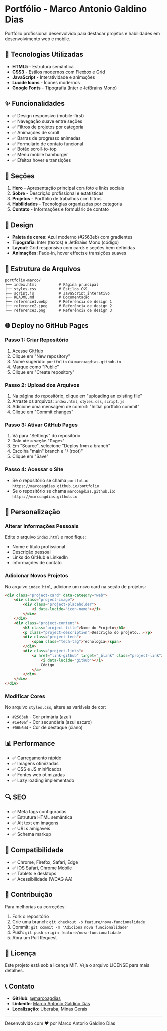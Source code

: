 # Portfólio - Marco Antonio Galdino Dias

Portfólio profissional desenvolvido para destacar projetos e habilidades em desenvolvimento web e mobile.

## 🚀 Tecnologias Utilizadas

- **HTML5** - Estrutura semântica
- **CSS3** - Estilos modernos com Flexbox e Grid
- **JavaScript** - Interatividade e animações
- **Lucide Icons** - Ícones modernos
- **Google Fonts** - Tipografia (Inter e JetBrains Mono)

## ✨ Funcionalidades

- ✅ Design responsivo (mobile-first)
- ✅ Navegação suave entre seções
- ✅ Filtros de projetos por categoria
- ✅ Animações de scroll
- ✅ Barras de progresso animadas
- ✅ Formulário de contato funcional
- ✅ Botão scroll-to-top
- ✅ Menu mobile hamburger
- ✅ Efeitos hover e transições

## 📱 Seções

1. **Hero** - Apresentação principal com foto e links sociais
2. **Sobre** - Descrição profissional e estatísticas
3. **Projetos** - Portfólio de trabalhos com filtros
4. **Habilidades** - Tecnologias organizadas por categoria
5. **Contato** - Informações e formulário de contato

## 🎨 Design

- **Paleta de cores**: Azul moderno (#2563eb) com gradientes
- **Tipografia**: Inter (textos) e JetBrains Mono (código)
- **Layout**: Grid responsivo com cards e seções bem definidas
- **Animações**: Fade-in, hover effects e transições suaves

## 📂 Estrutura de Arquivos

```
portfolio-marco/
├── index.html          # Página principal
├── styles.css          # Estilos CSS
├── script.js           # JavaScript interativo
├── README.md           # Documentação
├── reference1.webp     # Referência de design 1
├── reference2.jpeg     # Referência de design 2
└── reference3.png      # Referência de design 3
```

## 🌐 Deploy no GitHub Pages

### Passo 1: Criar Repositório
1. Acesse [GitHub](https://github.com)
2. Clique em "New repository"
3. Nome sugerido: `portfolio` ou `marcoagdias.github.io`
4. Marque como "Public"
5. Clique em "Create repository"

### Passo 2: Upload dos Arquivos
1. Na página do repositório, clique em "uploading an existing file"
2. Arraste os arquivos: `index.html`, `styles.css`, `script.js`
3. Adicione uma mensagem de commit: "Initial portfolio commit"
4. Clique em "Commit changes"

### Passo 3: Ativar GitHub Pages
1. Vá para "Settings" do repositório
2. Role até a seção "Pages"
3. Em "Source", selecione "Deploy from a branch"
4. Escolha "main" branch e "/ (root)"
5. Clique em "Save"

### Passo 4: Acessar o Site
- Se o repositório se chama `portfolio`: `https://marcoagdias.github.io/portfolio`
- Se o repositório se chama `marcoagdias.github.io`: `https://marcoagdias.github.io`

## 🔧 Personalização

### Alterar Informações Pessoais
Edite o arquivo `index.html` e modifique:
- Nome e título profissional
- Descrição pessoal
- Links do GitHub e LinkedIn
- Informações de contato

### Adicionar Novos Projetos
No arquivo `index.html`, adicione um novo card na seção de projetos:

```html
<div class="project-card" data-category="web">
    <div class="project-image">
        <div class="project-placeholder">
            <i data-lucide="icon-name"></i>
        </div>
    </div>
    <div class="project-content">
        <h3 class="project-title">Nome do Projeto</h3>
        <p class="project-description">Descrição do projeto...</p>
        <div class="project-tech">
            <span class="tech-tag">Tecnologia</span>
        </div>
        <div class="project-links">
            <a href="link-github" target="_blank" class="project-link">
                <i data-lucide="github"></i>
                Código
            </a>
        </div>
    </div>
</div>
```

### Modificar Cores
No arquivo `styles.css`, altere as variáveis de cor:
- `#2563eb` - Cor primária (azul)
- `#1e40af` - Cor secundária (azul escuro)
- `#06b6d4` - Cor de destaque (ciano)

## 📊 Performance

- ✅ Carregamento rápido
- ✅ Imagens otimizadas
- ✅ CSS e JS minificados
- ✅ Fontes web otimizadas
- ✅ Lazy loading implementado

## 🔍 SEO

- ✅ Meta tags configuradas
- ✅ Estrutura HTML semântica
- ✅ Alt text em imagens
- ✅ URLs amigáveis
- ✅ Schema markup

## 📱 Compatibilidade

- ✅ Chrome, Firefox, Safari, Edge
- ✅ iOS Safari, Chrome Mobile
- ✅ Tablets e desktops
- ✅ Acessibilidade (WCAG AA)

## 🤝 Contribuição

Para melhorias ou correções:
1. Fork o repositório
2. Crie uma branch: `git checkout -b feature/nova-funcionalidade`
3. Commit: `git commit -m 'Adiciona nova funcionalidade'`
4. Push: `git push origin feature/nova-funcionalidade`
5. Abra um Pull Request

## 📄 Licença

Este projeto está sob a licença MIT. Veja o arquivo LICENSE para mais detalhes.

## 📞 Contato

- **GitHub**: [@marcoagdias](https://github.com/marcoagdias)
- **LinkedIn**: [Marco Antonio Galdino Dias](https://linkedin.com/in/marcoantoniogdias)
- **Localização**: Uberaba, Minas Gerais

---

Desenvolvido com ❤️ por Marco Antonio Galdino Dias

